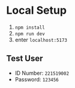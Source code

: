 # Local Setup

1. `npm install`
2. `npm run dev`
3. enter `localhost:5173`

## Test User

- ID Number: `221519002`
- Password: `123456`
